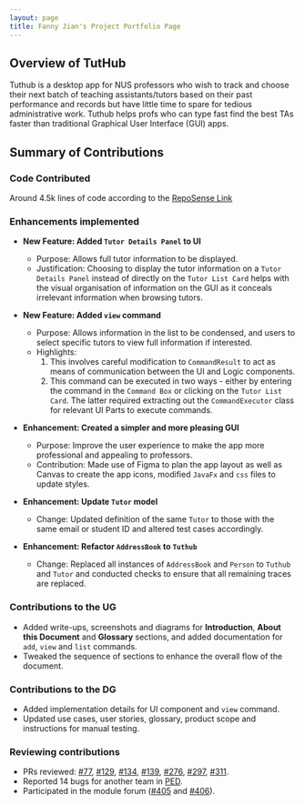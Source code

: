 ```yaml
---
layout: page
title: Fanny Jian's Project Portfolio Page
---
```

## Overview of TutHub
Tuthub is a desktop app for NUS professors who wish to track and choose their next batch of teaching assistants/tutors based on their past performance and records but have little time to spare for tedious administrative work. Tuthub helps profs who can type fast find the best TAs faster than traditional Graphical User Interface (GUI) apps.

## Summary of Contributions
### Code Contributed
Around 4.5k lines of code according to the [RepoSense Link](https://nus-cs2103-ay2223s1.github.io/tp-dashboard/?search=fannyjian&breakdown=true)

### Enhancements implemented
- **New Feature: Added `Tutor Details Panel` to UI**
  - Purpose: Allows full tutor information to be displayed.
  - Justification: Choosing to display the tutor information on a `Tutor Details Panel` instead of directly on the `Tutor List Card` helps with the visual organisation of information on the GUI as it conceals irrelevant information when browsing tutors.

- **New Feature: Added `view` command**
  - Purpose: Allows information in the list to be condensed, and users to select specific tutors to view full information if interested.
  - Highlights: 
    1. This involves careful modification to `CommandResult` to act as means of communication between the UI and Logic components.
    2. This command can be executed in two ways - either by entering the command in the `Command Box` or clicking on the `Tutor List Card`. The latter required extracting out the `CommandExecutor` class for relevant UI Parts to execute commands.

- **Enhancement: Created a simpler and more pleasing GUI**
  - Purpose: Improve the user experience to make the app more professional and appealing to professors.
  - Contribution: Made use of Figma to plan the app layout as well as Canvas to create the app icons, modified `JavaFx` and `css` files to update styles.

- **Enhancement: Update `Tutor` model**
  - Change: Updated definition of the same `Tutor` to those with the same email or student ID and altered test cases accordingly.

- **Enhancement: Refactor `AddressBook` to `Tuthub`**
  - Change: Replaced all instances of `AddressBook` and `Person` to `Tuthub` and `Tutor` and conducted checks to ensure that all remaining traces are replaced.


### Contributions to the UG
- Added write-ups, screenshots and diagrams for **Introduction**, **About this Document** and **Glossary** sections, and added documentation for `add`, `view` and `list` commands.
- Tweaked the sequence of sections to enhance the overall flow of the document.

### Contributions to the DG
- Added implementation details for UI component and `view` command.
- Updated use cases, user stories, glossary, product scope and instructions for manual testing.

### Reviewing contributions
- PRs reviewed: [#77](https://github.com/AY2223S1-CS2103T-T15-3/tp/pull/77), [#129](https://github.com/AY2223S1-CS2103T-T15-3/tp/pull/129), [#134](https://github.com/AY2223S1-CS2103T-T15-3/tp/pull/134), [#139](https://github.com/AY2223S1-CS2103T-T15-3/tp/pull/139), [#276](https://github.com/AY2223S1-CS2103T-T15-3/tp/pull/276), [#297](https://github.com/AY2223S1-CS2103T-T15-3/tp/pull/297), [#311](https://github.com/AY2223S1-CS2103T-T15-3/tp/pull/311).
- Reported 14 bugs for another team in [PED](https://github.com/fannyjian/ped).
- Participated in the module forum ([#405](https://github.com/nus-cs2103-AY2223S1/forum/issues/405) and [#406](https://github.com/nus-cs2103-AY2223S1/forum/issues/406)).

